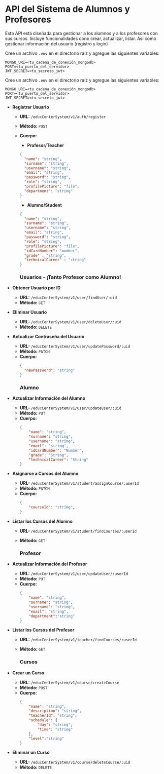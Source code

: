 # API del Sistema de Alumnos y Profesores

Esta API está diseñada para gestionar a los alumnos y a los profesores con sus cursos. Incluye funcionalidades cono crear, actualizar, listar. Así como gestionar información del usuario (registro y login)

Cree un archivo `.env` en el directorio raíz y agregue las siguientes variables:

```
MONGO_URI=<tu_cadena_de_conexión_mongodb>
PORT=<tu_puerto_del_servidor>
JWT_SECRET=<tu_secreto_jwt>
```

Cree un archivo `.env` en el directorio raíz y agregue las siguientes variables:

```
MONGO_URI=<tu_cadena_de_conexión_mongodb>
PORT=<tu_puerto_del_servidor>
JWT_SECRET=<tu_secreto_jwt>
```
- **Registrar Usuario**
  - **URL:** `/educCenterSystem/v1/auth/register`
  - **Método:** `POST`
  - **Cuerpo:**
    - **Profesor/Teacher**
    ```json
    {
      "name": "string",
      "surname": "string",
      "username": "string",
      "email": "string",
      "password": "string",
      "role": "string",
      "profilePicture": "file",
      "department": "string"
    }
    ```
    - **Alumno/Student**
    ```json
    {
      "name": "string",
      "surname": "string",
      "username": "string",
      "email": "string",
      "password": "string",
      "role": "string",
      "profilePicture": "file",
      "idCardNumber": "number",
      "grade" : "string",
      "technicalCareer" : "string"
    }
    ```

    ### Usuarios - ¡Tanto Profesor como Alumno!

- **Obtener Usuario por ID**
  - **URL:** `/educCenterSystem/v1/user/findUser/:uid`
  - **Método:** `GET`

- **Eliminar Usuario**
  - **URL:** `/educCenterSystem/v1/user/deleteUser/:uid`
  - **Método:** `DELETE`

- **Actualizar Contraseña del Usuario**
  - **URL:** `/educCenterSystem/v1/user/updatePassword/:uid`
  - **Método:** `PATCH`
  - **Cuerpo:**
    ```json
    {
      "newPassword": "string"
    }
    ```
    ### Alumno
- **Actualizar Información del Alumno**
  - **URL:** `/educCenterSystem/v1/user/updateUser/:uid`
  - **Método:** `PUT`
  - **Cuerpo:**
    ```json
    {
        "name": "string",
        "surname": "string",
        "username": "string",
        "email": "string",
        "idCardNumber": "Number",
        "grade": "String",
        "technicalCareer": "String"
    }
    ```

- **Asignarse a Cursos del Alumno**
  - **URL:** `/educCenterSystem/v1/student/assignCourse/:userId`
  - **Método:** `PATCH`
  - **Cuerpo:**
    ```json
    {
        "courseId": "string",
    }
    ```

- **Listar los Cursos del Alumno**
  - **URL:** `/educCenterSystem/v1/student/findCourses/:userId`
  - **Método:** `GET`

    ### Profesor

- **Actualizar Información del Profesor**
  - **URL:** `/educCenterSystem/v1/user/updateUser/:userId`
  - **Método:** `PUT`
  - **Cuerpo:**
    ```json
    {
        "name": "string",
        "surname": "string",
        "username": "string",
        "email": "string",
        "department":"string"
    }
    ```
- **Listar los Cursos del Profesor**
  - **URL:** `/educCenterSystem/v1/teacher/findCourses/:userId`
  - **Método:** `GET`

    ### Cursos
- **Crear un Curso**
  - **URL:** `/educCenterSystem/v1/course/createCourse`
  - **Método:** `POST`
  - **Cuerpo:**
    ```json
    {
        "name": "string",
        "description": "string",
        "teacherId": "string",
        "schedule": {
            "day": "string",
            "time": "string"
        },
        "level":"string"
    }
    ```

- **Eliminar un Curso**
  - **URL:** `/educCenterSystem/v1/course/deleteCourse/:uid`
  - **Método:** `DELETE`

